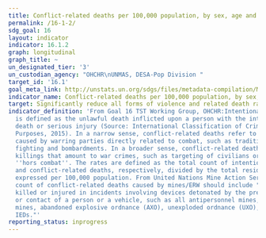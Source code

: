 ```yaml
---
title: Conflict-related deaths per 100,000 population, by sex, age and cause
permalink: /16-1-2/
sdg_goal: 16
layout: indicator
indicator: 16.1.2
graph: longitudinal
graph_title: ~
un_designated_tier: '3'
un_custodian_agency: "OHCHR\nUNMAS, DESA-Pop Division "
target_id: '16.1'
goal_meta_link: http://unstats.un.org/sdgs/files/metadata-compilation/Metadata-Goal-16.pdf
indicator_name: Conflict-related deaths per 100,000 population, by sex, age and cause
target: Significantly reduce all forms of violence and related death rates everywhere.
indicator_definition: 'From Goal 16 TST Working Group, OHCHR:Intentional homicide
  is defined as the unlawful death inflicted upon a person with the intent of cause
  death or serious injury (Source: International Classification of Crime for Statistical
  Purposes, 2015). In a narrow sense, conflict-related deaths refer to those deaths
  caused by warring parties directly related to combat, such as traditional battlefield
  fighting and bombardments. In a broader sense, conflict-related deaths also include
  killings that amount to war crimes, such as targeting of civilians or of military
  ''hors combat''. The rates are defined as the total count of intentional homicides
  and conflict-related deaths, respectively, divided by the total resident population,
  expressed per 100,000 population. From United Nations Mine Action Service:  The
  count of conflict-related deaths caused by mines/ERW should include "individuals
  killed or injured in incidents involving devices detonated by the presence, proximity,
  or contact of a person or a vehicle, such as all antipersonnel mines, antivehicle
  mines, abandoned explosive ordnance (AXO), unexploded ordnance (UXO), and victim-activated
  IEDs."'
reporting_status: inprogress
---
```

